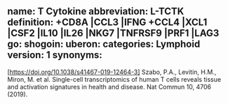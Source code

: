 name: T Cytokine
abbreviation: L-TCTK
definition: +CD8A |CCL3 |IFNG +CCL4 |XCL1 |CSF2 |IL10 |IL26 |NKG7 |TNFRSF9 |PRF1 |LAG3
go: 
shogoin: 
uberon: 
categories: Lymphoid
version: 1 
synonyms:
---

[https://doi.org/10.1038/s41467-019-12464-3] Szabo, P.A., Levitin, H.M., Miron, M. et al. Single-cell transcriptomics of human T cells reveals tissue and activation signatures in health and disease. Nat Commun 10, 4706 (2019). 
